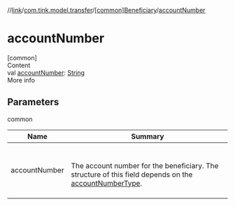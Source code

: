 //[link](../../index.md)/[com.tink.model.transfer](../index.md)/[[common]Beneficiary](index.md)/[accountNumber](account-number.md)



# accountNumber  
[common]  
Content  
val [accountNumber](account-number.md): [String](https://kotlinlang.org/api/latest/jvm/stdlib/kotlin/-string/index.html)  
More info  


## Parameters  
  
common  
  
|  Name|  Summary| 
|---|---|
| <a name="com.tink.model.transfer/Beneficiary/accountNumber/#/PointingToDeclaration/"></a>accountNumber| <a name="com.tink.model.transfer/Beneficiary/accountNumber/#/PointingToDeclaration/"></a><br><br>The account number for the beneficiary. The structure of this field depends on the [accountNumberType](account-number-type.md).<br><br>
  
  



